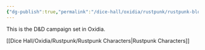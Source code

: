 ```yaml
---
{"dg-publish":true,"permalink":"/dice-hall/oxidia/rustpunk/rustpunk-blood-and-brass/"}
---
```


This is the D&D campaign set in Oxidia.

[[Dice Hall/Oxidia/Rustpunk/Rustpunk Characters\|Rustpunk Characters]]

